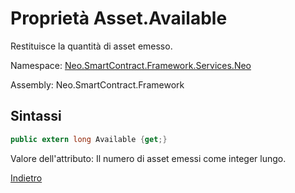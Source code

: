 # Proprietà Asset.Available

Restituisce la quantità di asset emesso.

Namespace: [Neo.SmartContract.Framework.Services.Neo](../../neo.md)

Assembly: Neo.SmartContract.Framework

## Sintassi

```c#
public extern long Available {get;}
```

Valore dell'attributo: Il numero di asset emessi come integer lungo.



[Indietro](../Asset.md)

